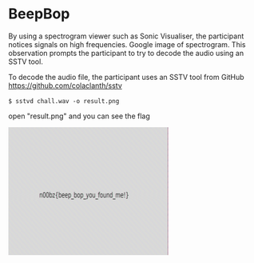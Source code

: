 # BeepBop

By using a spectrogram viewer such as Sonic Visualiser, the participant notices signals on high frequencies. 
Google image of spectrogram. This observation prompts the participant to try to decode the audio using an SSTV tool.

To decode the audio file, the participant uses an SSTV tool from GitHub https://github.com/colaclanth/sstv

```
$ sstvd chall.wav -o result.png
```

open "result.png" and you can see the flag

![Result image with flag](result.png)
